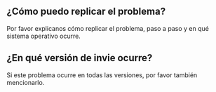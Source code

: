 ## ¿Cómo puedo replicar el problema?
Por favor explicanos cómo replicar el problema, paso a paso y en qué sistema operativo ocurre.
## ¿En qué versión de invie ocurre?
Si este problema ocurre en todas las versiones, por favor también mencionarlo.
